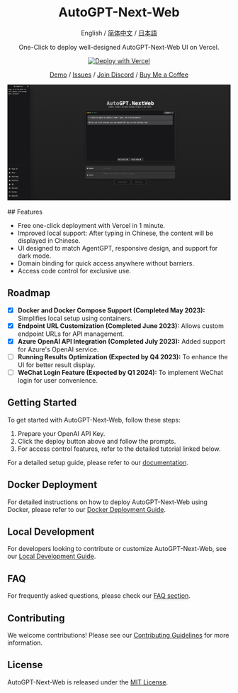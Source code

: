 <div align="center">

# AutoGPT-Next-Web

English / [简体中文](./docs/README_CN.md) / [日本語](./docs/README_JA.md)

One-Click to deploy well-designed AutoGPT-Next-Web UI on Vercel.

[![Deploy with Vercel](https://vercel.com/button)](https://vercel.com/new/clone?repository-url=https://github.com/willdelg/AutoGPT-Next-Web&env=OPENAI_API_KEY&project-name=autogpt-next-web&repository-name=AutoGPT-Next-Web)

[Demo](https://auto-agentgpt.com/) / [Issues](https://github.com/willdelg/AutoGPT-Next-Web/issues) / [Join Discord](https://discord.gg/Xnsbhg6Uvd) / [Buy Me a Coffee](https://www.buymeacoffee.com/newusername)

![cover](./public/cover-en.png)

</div>
## Features

- Free one-click deployment with Vercel in 1 minute.
- Improved local support: After typing in Chinese, the content will be displayed in Chinese.
- UI designed to match AgentGPT, responsive design, and support for dark mode.
- Domain binding for quick access anywhere without barriers.
- Access code control for exclusive use.

## Roadmap

- [x] **Docker and Docker Compose Support (Completed May 2023):** Simplifies local setup using containers.
- [x] **Endpoint URL Customization (Completed June 2023):** Allows custom endpoint URLs for API management.
- [x] **Azure OpenAI API Integration (Completed July 2023):** Added support for Azure's OpenAI service.
- [ ] **Running Results Optimization (Expected by Q4 2023):** To enhance the UI for better result display.
- [ ] **WeChat Login Feature (Expected by Q1 2024):** To implement WeChat login for user convenience.

## Getting Started

To get started with AutoGPT-Next-Web, follow these steps:

1. Prepare your OpenAI API Key.
2. Click the deploy button above and follow the prompts.
3. For access control features, refer to the detailed tutorial linked below.

For a detailed setup guide, please refer to our [documentation](https://autogpt-next-web.gitbook.io/autogpt-next-web/).

## Docker Deployment

For detailed instructions on how to deploy AutoGPT-Next-Web using Docker, please refer to our [Docker Deployment Guide](./DOCKER.md).

## Local Development

For developers looking to contribute or customize AutoGPT-Next-Web, see our [Local Development Guide](./DEVELOPMENT.md).

## FAQ

For frequently asked questions, please check our [FAQ section](./FAQ.md).

## Contributing

We welcome contributions! Please see our [Contributing Guidelines](./CONTRIBUTING.md) for more information.

## License

AutoGPT-Next-Web is released under the [MIT License](./LICENSE).

